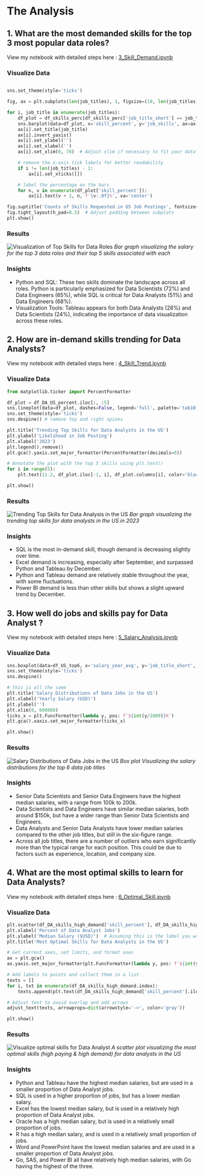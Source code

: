 # The Analysis

## 1. What are the most demanded skills for the top 3 most popular data roles?

View my notebook with detailed steps here : [3_Skill_Demand.ipynb](3_Skill_Demand.ipynb)

### Visualize Data 
```python

sns.set_theme(style='ticks')

fig, ax = plt.subplots(len(job_titles), 1, figsize=(10, len(job_titles)*2))

for i, job_title in enumerate(job_titles):
    df_plot = df_skills_perc[df_skills_perc['job_title_short'] == job_title].head(5)[::-1]
    sns.barplot(data=df_plot, x='skill_percent', y='job_skills', ax=ax[i], palette='dark:b_r')
    ax[i].set_title(job_title)
    ax[i].invert_yaxis()
    ax[i].set_ylabel('')
    ax[i].set_xlabel('')
    ax[i].set_xlim(0, 78)  # Adjust xlim if necessary to fit your data range

    # remove the x-axis tick labels for better readability
    if i != len(job_titles) - 1:
        ax[i].set_xticks([])

    # label the percentage on the bars
    for n, v in enumerate(df_plot['skill_percent']):
        ax[i].text(v + 1, n, f'{v:.0f}%', va='center')

fig.suptitle('Counts of Skills Requested in US Job Postings', fontsize=15)
fig.tight_layout(h_pad=0.5)  # Adjust padding between subplots
plt.show()
```

### Results

![Visualization of Top Skills for Data Roles](Result/Top_3_Skills.png)
*Bar graph visualizing the salary for the top 3 data roles and their top 5 skills associated with each*

### Insights 
- Python and SQL: These two skills dominate the landscape across all roles. Python is particularly emphasized for Data Scientists (72%) and Data Engineers (65%), while SQL is critical for Data Analysts (51%) and Data Engineers (68%).
- Visualization Tools: Tableau appears for both Data Analysts (28%) and Data Scientists (24%), indicating the importance of data visualization across these roles.

## 2. How are in-demand skills trending for Data Analysts?

View my notebook with detailed steps here : [4_Skill_Trend.ipynb](4_Skill_Trend.ipynb)

### Visualize Data

```python
from matplotlib.ticker import PercentFormatter

df_plot = df_DA_US_percent.iloc[:, :5]
sns.lineplot(data=df_plot, dashes=False, legend='full', palette='tab10')
sns.set_theme(style='ticks')
sns.despine() # remove top and right spines

plt.title('Trending Top Skills for Data Analysts in the US')
plt.ylabel('Likelihood in Job Posting')
plt.xlabel('2023')
plt.legend().remove()
plt.gca().yaxis.set_major_formatter(PercentFormatter(decimals=0))

# Annotate the plot with the top 5 skills using plt.text()
for i in range(5):
    plt.text(11.2, df_plot.iloc[-1, i], df_plot.columns[i], color='black')

plt.show()
```

### Results
![Trending Top Skills for Data Analysis in the US](Result/Skills_Trend.png)
*Bar graph visualizing the trending top skills for data analysts in the US in 2023*

### Insights
- SQL is the most in-demand skill, though demand is decreasing slightly over time.
- Excel demand is increasing, especially after September, and surpassed Python and Tableau by December.
- Python and Tableau demand are relatively stable throughout the year, with some fluctuations.
- Power BI demand is less than other skills but shows a slight upward trend by December.

## 3. How well do jobs and skills pay for Data Analyst ?

View my notebook with detailed steps here : [5_Salary_Analysis.ipynb](5_Salary_Analysis.ipynb)

### Visualize Data
```python
sns.boxplot(data=df_US_top6, x='salary_year_avg', y='job_title_short', order=job_order)
sns.set_theme(style='ticks')
sns.despine()

# this is all the same
plt.title('Salary Distributions of Data Jobs in the US')
plt.xlabel('Yearly Salary (USD)')
plt.ylabel('')
plt.xlim(0, 600000) 
ticks_x = plt.FuncFormatter(lambda y, pos: f'${int(y/1000)}K')
plt.gca().xaxis.set_major_formatter(ticks_x)

plt.show()

```

### Results
![Salary Distributions of Data Jobs in the US](Result/Salary_Distributions.png)
*Box plot Visualizing the salary distributions for the top 6 data job titles*

### Insights
- Senior Data Scientists and Senior Data Engineers have the highest median salaries, with a range from 100k to 200k.
- Data Scientists and Data Engineers have similar median salaries, both around $150k, but have a wider range than Senior Data Scientists and Engineers.
- Data Analysts and Senior Data Analysts have lower median salaries compared to the other job titles, but still in the six-figure range.
- Across all job titles, there are a number of outliers who earn significantly more than the typical range for each position. This could be due to factors such as experience, location, and company size.

## 4. What are the most optimal skills to learn for Data Analysts?

View my notebook with detailed steps here : [6_Optimal_Skill.ipynb](6_Optimal_Skill.ipynb)

### Visualize Data 
```python
plt.scatter(df_DA_skills_high_demand['skill_percent'], df_DA_skills_high_demand['median_salary'])
plt.xlabel('Percent of Data Analyst Jobs')
plt.ylabel('Median Salary ($USD)')  # Assuming this is the label you want for y-axis
plt.title('Most Optimal Skills for Data Analysts in the US')

# Get current axes, set limits, and format axes
ax = plt.gca()
ax.yaxis.set_major_formatter(plt.FuncFormatter(lambda y, pos: f'${int(y/1000)}K'))  # Example formatting y-axis

# Add labels to points and collect them in a list
texts = []
for i, txt in enumerate(df_DA_skills_high_demand.index):
    texts.append(plt.text(df_DA_skills_high_demand['skill_percent'].iloc[i], df_DA_skills_high_demand['median_salary'].iloc[i], " " + txt))

# Adjust text to avoid overlap and add arrows
adjust_text(texts, arrowprops=dict(arrowstyle='->', color='gray'))

plt.show()
```

### Results 
![Visualize optimal skills for Data Analyst](Result/Optimal_Skills.png)
*A scatter plot visualizing the most optimal skills (high paying & high demand) for data analysts in the US*

### Insights
- Python and Tableau have the highest median salaries, but are used in a smaller proportion of Data Analyst jobs.
- SQL is used in a higher proportion of jobs, but has a lower median salary.
- Excel has the lowest median salary, but is used in a relatively high proportion of Data Analyst jobs.
- Oracle has a high median salary, but is used in a relatively small proportion of jobs.
- R has a high median salary, and is used in a relatively small proportion of jobs.
- Word and PowerPoint have the lowest median salaries and are used in a smaller proportion of Data Analyst jobs.
- Go, SAS, and Power BI all have relatively high median salaries, with Go having the highest of the three.